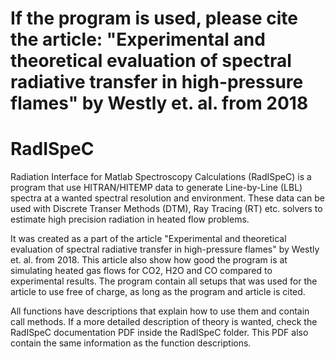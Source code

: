 # If the program is used, please cite the article: "Experimental and theoretical evaluation of spectral radiative transfer in high-pressure flames" by Westly et. al. from 2018


# RadISpeC
Radiation Interface for Matlab Spectroscopy Calculations (RadISpeC) is a program that use HITRAN/HITEMP data to generate Line-by-Line (LBL) spectra at a wanted spectral resolution and environment. These data can be used with Discrete Transer Methods (DTM), Ray Tracing (RT) etc. solvers to estimate high precision radiation in heated flow problems. 

It was created as a part of the article "Experimental and theoretical evaluation of spectral radiative transfer in high-pressure flames" 
by Westly et. al. from 2018. This article also show how good the program is at simulating heated gas flows for CO2, H2O and CO compared to experimental results. The program contain all setups that was used for the article to use free of charge, as long as the program and article is cited.

All functions have descriptions that explain how to use them and contain call methods. If a more detailed description of theory is wanted, check the RadISpeC documentation PDF inside the RadISpeC folder. This PDF also contain the same information as the function descriptions. 
